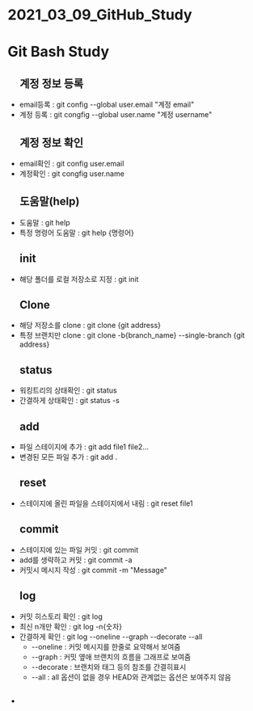 # 2021_03_09_GitHub_Study
<h1>Git Bash Study</h1>
<ul><h2>계정 정보 등록</h2>
	<li>email등록 : git config --global user.email "계정 email"</li>
	<li>계정 등록 : git congfig --global user.name "계정 username"</li>
</ul>
<ul><h2>계정 정보 확인</h2>
	<li>email확인 : git config user.email</li>
	<li>계정확인 : git congfig user.name</li>
</ul>
<ul><h2>도움말(help)</h2>
	<li>도움말 : git help</li>
	<li>특정 명령어 도움말 : git help {명령어}</li>
</ul>
<ul><h2>init</h2>
	<li>해당 폴더를 로컬 저장소로 지정 : git init</li>
</ul>
<ul><h2>Clone</h2>
	<li>해당 저장소를 clone : git clone {git address}</li>
	<li>특정 브랜치만 clone : git clone -b{branch_name} --single-branch {git address}</li>
</ul>
<ul><h2>status</h2>
	<li>워킹트리의 상태확인 : git status</li>
	<li>간결하게 상태확인 : git status -s</li>
</ul>
<ul><h2>add</h2>
	<li>파일 스테이지에 추가 : git add file1 file2...</li>
	<li>변경된 모든 파일 추가 : git add .</li>
</ul>
<ul><h2>reset</h2>
	<li>스테이지에 올린 파일을 스테이지에서 내림 : git reset file1</li>
</ul>
<ul><h2>commit</h2>
	<li>스테이지에 있는 파일 커밋 : git commit</li>
	<li>add를 생략하고 커밋 : git commit -a</li>
	<li>커밋시 메시지 작성 : git commit -m "Message"</li>
</ul>
<ul><h2>log</h2>
	<li>커밋 히스토리 확인 : git log</li>
	<li>최신 n개만 확인 : git log -n{숫자}</li>
	<li>간결하게 확인 : git log --oneline --graph --decorate --all
		<ul>
			<li>--oneline : 커밋 메시지를 한줄로 요약해서 보여줌</li>
			<li>--graph : 커밋 옆애 브랜치의 흐름을 그래프로 보여줌</li>
			<li>--decorate : 브랜치와 태그 등의 참조를 간결히표시</li>
			<li>--all : all 옵션이 없을 경우 HEAD와 관계없는 옵션은 보여주지 않음</li>
		</ul>
	</li>
</ul>
<ul><h2></h2>
	<li></li>
</ul>

